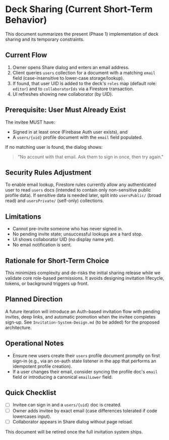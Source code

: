 # Deck Sharing (Current Short-Term Behavior)

This document summarizes the present (Phase 1) implementation of deck sharing and its temporary constraints.

## Current Flow
1. Owner opens Share dialog and enters an email address.
2. Client queries `users` collection for a document with a matching `email` field (case-insensitive to lower-case storage/lookup).
3. If found, that user UID is added to the deck's `roles` map (default role: `editor`) and to `collaboratorIds` via a Firestore transaction.
4. UI refreshes showing new collaborator (by UID).

## Prerequisite: User Must Already Exist
The invitee MUST have:
- Signed in at least once (Firebase Auth user exists), and
- A `users/{uid}` profile document with the `email` field populated.

If no matching user is found, the dialog shows:
> "No account with that email. Ask them to sign in once, then try again."

## Security Rules Adjustment
To enable email lookup, Firestore rules currently allow any authenticated user to read `users` docs (intended to contain only non-sensitive public profile data). If sensitive data is needed later, split into `usersPublic/` (broad read) and `usersPrivate/` (self-only) collections.

## Limitations
- Cannot pre-invite someone who has never signed in.
- No pending invite state; unsuccessful lookups are a hard stop.
- UI shows collaborator UID (no display name yet).
- No email notification is sent.

## Rationale for Short-Term Choice
This minimizes complexity and de-risks the initial sharing release while we validate core role-based permissions. It avoids designing invitation lifecycle, tokens, or background triggers up front.

## Planned Direction
A future iteration will introduce an Auth-based invitation flow with pending invites, deep links, and automatic promotion when the invitee completes sign-up. See `Invitation-System-Design.md` (to be added) for the proposed architecture.

## Operational Notes
- Ensure new users create their `users` profile document promptly on first sign-in (e.g., via an on-auth state listener in the app that performs an idempotent profile creation).
- If a user changes their email, consider syncing the profile doc's `email` field or introducing a canonical `emailLower` field.

## Quick Checklist
- [ ] Invitee can sign in and a `users/{uid}` doc is created.
- [ ] Owner adds invitee by exact email (case differences tolerated if code lowercases input).
- [ ] Collaborator appears in Share dialog without page reload.

This document will be retired once the full invitation system ships.
